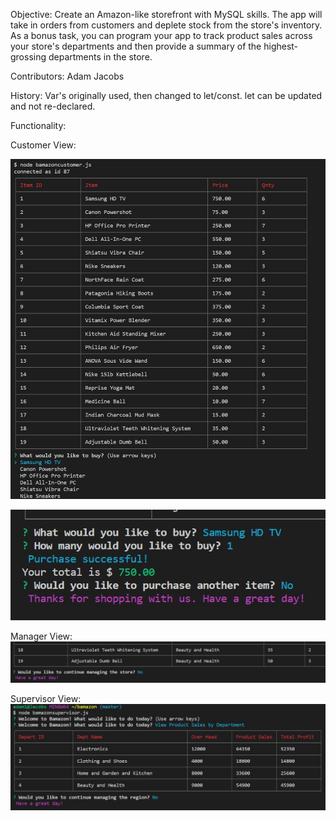 Objective: Create an Amazon-like storefront with MySQL skills. The app will take in orders from customers and deplete stock from the store's inventory. As a bonus task, you can program your app to track product sales across your store's departments and then provide a summary of the highest-grossing departments in the store.

Contributors: Adam Jacobs

History: Var's originally used, then changed to let/const. let can be updated and not re-declared.

Functionality:

Customer View:

![](images/bamazon1.JPG)

![](images/bamazon2.JPG)

Manager View:
![](images/bamazon4.JPG)

Supervisor View:
![](images/bamazon5.JPG)
